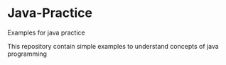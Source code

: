 # Java-Practice
Examples for java practice

This repository contain simple examples to understand concepts of java programming
